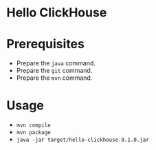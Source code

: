 # Hello ClickHouse

# Prerequisites

- Prepare the `java` command.
- Prepare the `git` command.
- Prepare the `mvn` command.

# Usage

- `mvn compile`
- `mvn package`
- `java -jar target/hello-clickhouse-0.1.0.jar`
